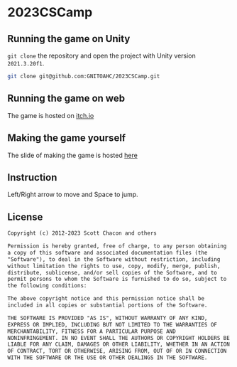 # 2023CSCamp

## Running the game on Unity

`git clone` the repository and open the project with Unity version `2021.3.20f1`.

```bash
git clone git@github.com:GNITOAHC/2023CSCamp.git
```

## Running the game on web

The game is hosted on [itch.io](https://chaoting.itch.io/2023cscamp)

## Making the game yourself

The slide of making the game is hosted [here](https://gnitoahc.github.io/2023CSCamp/)

## Instruction

Left/Right arrow to move and Space to jump.

## License

```txt
Copyright (c) 2012-2023 Scott Chacon and others

Permission is hereby granted, free of charge, to any person obtaining
a copy of this software and associated documentation files (the
"Software"), to deal in the Software without restriction, including
without limitation the rights to use, copy, modify, merge, publish,
distribute, sublicense, and/or sell copies of the Software, and to
permit persons to whom the Software is furnished to do so, subject to
the following conditions:

The above copyright notice and this permission notice shall be
included in all copies or substantial portions of the Software.

THE SOFTWARE IS PROVIDED "AS IS", WITHOUT WARRANTY OF ANY KIND,
EXPRESS OR IMPLIED, INCLUDING BUT NOT LIMITED TO THE WARRANTIES OF
MERCHANTABILITY, FITNESS FOR A PARTICULAR PURPOSE AND
NONINFRINGEMENT. IN NO EVENT SHALL THE AUTHORS OR COPYRIGHT HOLDERS BE
LIABLE FOR ANY CLAIM, DAMAGES OR OTHER LIABILITY, WHETHER IN AN ACTION
OF CONTRACT, TORT OR OTHERWISE, ARISING FROM, OUT OF OR IN CONNECTION
WITH THE SOFTWARE OR THE USE OR OTHER DEALINGS IN THE SOFTWARE.
```
